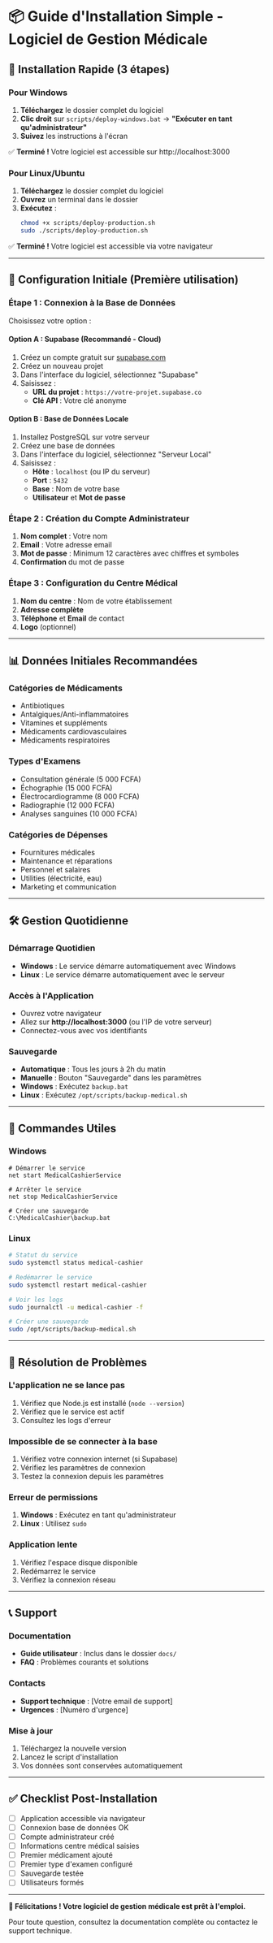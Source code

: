 
# 📦 Guide d'Installation Simple - Logiciel de Gestion Médicale

## 🚀 Installation Rapide (3 étapes)

### Pour Windows

1. **Téléchargez** le dossier complet du logiciel
2. **Clic droit** sur `scripts/deploy-windows.bat` → **"Exécuter en tant qu'administrateur"**
3. **Suivez** les instructions à l'écran

✅ **Terminé !** Votre logiciel est accessible sur http://localhost:3000

### Pour Linux/Ubuntu

1. **Téléchargez** le dossier complet du logiciel
2. **Ouvrez** un terminal dans le dossier
3. **Exécutez** :
   ```bash
   chmod +x scripts/deploy-production.sh
   sudo ./scripts/deploy-production.sh
   ```

✅ **Terminé !** Votre logiciel est accessible via votre navigateur

---

## 🔧 Configuration Initiale (Première utilisation)

### Étape 1 : Connexion à la Base de Données

Choisissez votre option :

#### Option A : Supabase (Recommandé - Cloud)
1. Créez un compte gratuit sur [supabase.com](https://supabase.com)
2. Créez un nouveau projet
3. Dans l'interface du logiciel, sélectionnez "Supabase"
4. Saisissez :
   - **URL du projet** : `https://votre-projet.supabase.co`
   - **Clé API** : Votre clé anonyme

#### Option B : Base de Données Locale
1. Installez PostgreSQL sur votre serveur
2. Créez une base de données
3. Dans l'interface du logiciel, sélectionnez "Serveur Local"
4. Saisissez :
   - **Hôte** : `localhost` (ou IP du serveur)
   - **Port** : `5432`
   - **Base** : Nom de votre base
   - **Utilisateur** et **Mot de passe**

### Étape 2 : Création du Compte Administrateur
1. **Nom complet** : Votre nom
2. **Email** : Votre adresse email
3. **Mot de passe** : Minimum 12 caractères avec chiffres et symboles
4. **Confirmation** du mot de passe

### Étape 3 : Configuration du Centre Médical
1. **Nom du centre** : Nom de votre établissement
2. **Adresse complète**
3. **Téléphone** et **Email** de contact
4. **Logo** (optionnel)

---

## 📊 Données Initiales Recommandées

### Catégories de Médicaments
- Antibiotiques
- Antalgiques/Anti-inflammatoires
- Vitamines et suppléments
- Médicaments cardiovasculaires
- Médicaments respiratoires

### Types d'Examens
- Consultation générale (5 000 FCFA)
- Échographie (15 000 FCFA)
- Électrocardiogramme (8 000 FCFA)
- Radiographie (12 000 FCFA)
- Analyses sanguines (10 000 FCFA)

### Catégories de Dépenses
- Fournitures médicales
- Maintenance et réparations
- Personnel et salaires
- Utilities (électricité, eau)
- Marketing et communication

---

## 🛠️ Gestion Quotidienne

### Démarrage Quotidien
- **Windows** : Le service démarre automatiquement avec Windows
- **Linux** : Le service démarre automatiquement avec le serveur

### Accès à l'Application
- Ouvrez votre navigateur
- Allez sur **http://localhost:3000** (ou l'IP de votre serveur)
- Connectez-vous avec vos identifiants

### Sauvegarde
- **Automatique** : Tous les jours à 2h du matin
- **Manuelle** : Bouton "Sauvegarde" dans les paramètres
- **Windows** : Exécutez `backup.bat`
- **Linux** : Exécutez `/opt/scripts/backup-medical.sh`

---

## 🔧 Commandes Utiles

### Windows
```batch
# Démarrer le service
net start MedicalCashierService

# Arrêter le service
net stop MedicalCashierService

# Créer une sauvegarde
C:\MedicalCashier\backup.bat
```

### Linux
```bash
# Statut du service
sudo systemctl status medical-cashier

# Redémarrer le service
sudo systemctl restart medical-cashier

# Voir les logs
sudo journalctl -u medical-cashier -f

# Créer une sauvegarde
sudo /opt/scripts/backup-medical.sh
```

---

## 🚨 Résolution de Problèmes

### L'application ne se lance pas
1. Vérifiez que Node.js est installé (`node --version`)
2. Vérifiez que le service est actif
3. Consultez les logs d'erreur

### Impossible de se connecter à la base
1. Vérifiez votre connexion internet (si Supabase)
2. Vérifiez les paramètres de connexion
3. Testez la connexion depuis les paramètres

### Erreur de permissions
1. **Windows** : Exécutez en tant qu'administrateur
2. **Linux** : Utilisez `sudo`

### Application lente
1. Vérifiez l'espace disque disponible
2. Redémarrez le service
3. Vérifiez la connexion réseau

---

## 📞 Support

### Documentation
- **Guide utilisateur** : Inclus dans le dossier `docs/`
- **FAQ** : Problèmes courants et solutions

### Contacts
- **Support technique** : [Votre email de support]
- **Urgences** : [Numéro d'urgence]

### Mise à jour
1. Téléchargez la nouvelle version
2. Lancez le script d'installation
3. Vos données sont conservées automatiquement

---

## ✅ Checklist Post-Installation

- [ ] Application accessible via navigateur
- [ ] Connexion base de données OK
- [ ] Compte administrateur créé
- [ ] Informations centre médical saisies
- [ ] Premier médicament ajouté
- [ ] Premier type d'examen configuré
- [ ] Sauvegarde testée
- [ ] Utilisateurs formés

---

**🎉 Félicitations ! Votre logiciel de gestion médicale est prêt à l'emploi.**

Pour toute question, consultez la documentation complète ou contactez le support technique.
